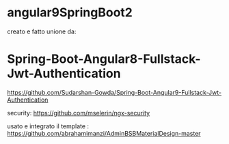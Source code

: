 # angular9SpringBoot2

creato  e fatto unione da:
# Spring-Boot-Angular8-Fullstack-Jwt-Authentication
https://github.com/Sudarshan-Gowda/Spring-Boot-Angular9-Fullstack-Jwt-Authentication

security:
https://github.com/mselerin/ngx-security

usato e integrato il template :
https://github.com/abrahamimanzi/AdminBSBMaterialDesign-master
